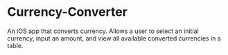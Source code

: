 # Currency-Converter
An iOS app that converts currency. Allows a user to select an initial currency, input an amount, and view all available 
converted currencies in a table. 
